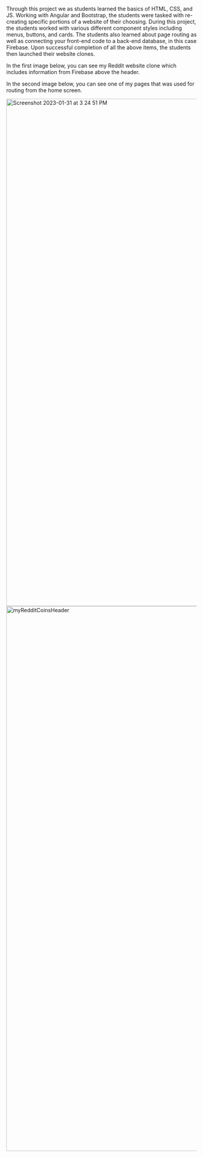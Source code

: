 Through this project we as students learned the basics of HTML, CSS, and JS. Working with Angular and Bootstrap, the students were tasked with re-creating specific portions of a website of their choosing. During this project, the students worked with various different component styles including menus, buttons, and cards. The students also learned about page routing as well as connecting your front-end code to a back-end database, in this case Firebase. Upon successful completion of all the above items, the students then launched their website clones.

In the first image below, you can see my Reddit website clone which includes information from Firebase above the header.

In the second image below, you can see one of my pages that was used for routing from the home screen.

<img width="1338" alt="Screenshot 2023-01-31 at 3 24 51 PM" src="https://user-images.githubusercontent.com/97996368/215874468-ff87c3c4-8e5a-4318-9642-7d3070d9e408.png">

<img width="1437" alt="myRedditCoinsHeader" src="https://user-images.githubusercontent.com/97996368/215873254-e676bc6e-ace9-48ee-b29d-c72d6fcc1cb1.png">

